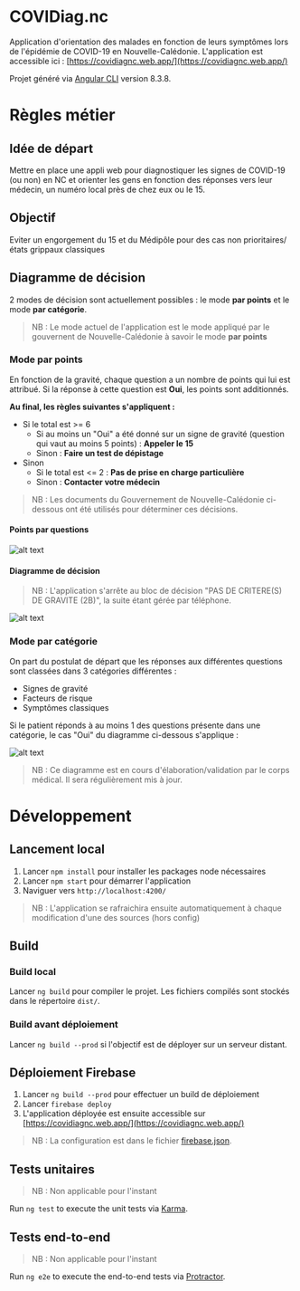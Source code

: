 # COVIDiag.nc
Application d'orientation des malades en fonction de leurs symptômes lors de l'épidémie de COVID-19 en Nouvelle-Calédonie. L'application est accessible ici : [https://covidiagnc.web.app/](https://covidiagnc.web.app/)

Projet généré via [Angular CLI](https://github.com/angular/angular-cli) version 8.3.8.

# Règles métier

## Idée de départ 

Mettre en place une appli web pour diagnostiquer les signes de COVID-19 (ou non) en NC et orienter les gens en fonction des réponses vers leur médecin, un numéro local près de chez eux ou le 15.

## Objectif 

Eviter un engorgement du 15 et du Médipôle pour des cas non prioritaires/états grippaux classiques

## Diagramme de décision

2 modes de décision sont actuellement possibles : le mode **par points** et le mode **par catégorie**.

> NB : Le mode actuel de l'application est le mode appliqué par le gouvernent de Nouvelle-Calédonie à savoir le mode **par points**

### Mode par points

En fonction de la gravité, chaque question a un nombre de points qui lui est attribué. Si la réponse à cette question est **Oui**, les points sont additionnés. 

**Au final, les règles suivantes s'appliquent :**

- Si le total est >= 6
  - Si au moins un "Oui" a été donné sur un signe de gravité (question qui vaut au moins 5 points) : **Appeler le 15**
  - Sinon : **Faire un test de dépistage**
- Sinon
  - Si le total est <= 2 : **Pas de prise en charge particulière**
  - Sinon : **Contacter votre médecin**

> NB : Les documents du Gouvernement de Nouvelle-Calédonie ci-dessous ont été utilisés pour déterminer ces décisions. 

#### Points par questions
![alt text](doc/NC-PointsQuestions.png "Points attribués à chaque question")

#### Diagramme de décision

> NB : L'application s'arrête au bloc de décision "PAS DE CRITERE(S) DE GRAVITE (2B)", la suite étant gérée par téléphone.

![alt text](doc/NC-DiagrammeDecision.png "Diagramme de décision par points")

### Mode par catégorie 

On part du postulat de départ que les réponses aux différentes questions sont classées dans 3 catégories différentes :

- Signes de gravité
- Facteurs de risque
- Symptômes classiques

Si le patient réponds à au moins 1 des questions présente dans une catégorie, le cas "Oui" du diagramme ci-dessous s'applique :

![alt text](doc/Custom-DecisionTree.png "Arbre de décision")

> NB : Ce diagramme est en cours d'élaboration/validation par le corps médical. Il sera régulièrement mis à jour.

# Développement

## Lancement local

1. Lancer `npm install` pour installer les packages node nécessaires
2. Lancer `npm start` pour démarrer l'application
3. Naviguer vers `http://localhost:4200/`

> NB : L'application se rafraichira ensuite automatiquement à chaque modification d'une des sources (hors config)

## Build

### Build local 
Lancer `ng build` pour compiler le projet. Les fichiers compilés sont stockés dans le répertoire `dist/`.

### Build avant déploiement 
Lancer `ng build --prod` si l'objectif est de déployer sur un serveur distant.

## Déploiement Firebase

1. Lancer `ng build --prod` pour effectuer un build de déploiement
2. Lancer `firebase deploy`
3. L'application déployée est ensuite accessible sur [https://covidiagnc.web.app/](https://covidiagnc.web.app/)

> NB : La configuration est dans le fichier [firebase.json](firebase.json).

## Tests unitaires

> NB : Non applicable pour l'instant

Run `ng test` to execute the unit tests via [Karma](https://karma-runner.github.io).

## Tests end-to-end

> NB : Non applicable pour l'instant

Run `ng e2e` to execute the end-to-end tests via [Protractor](http://www.protractortest.org/).
